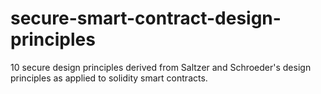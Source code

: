 # secure-smart-contract-design-principles
10 secure design principles derived from Saltzer and Schroeder's design principles as applied to solidity smart contracts.

